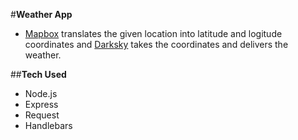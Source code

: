 #**Weather App**

- [Mapbox](https://mapbox.com) translates the given location into latitude and logitude coordinates and [Darksky](https://darksky.net/dev) takes the coordinates and delivers the weather.

##**Tech Used**

- Node.js
- Express
- Request
- Handlebars
